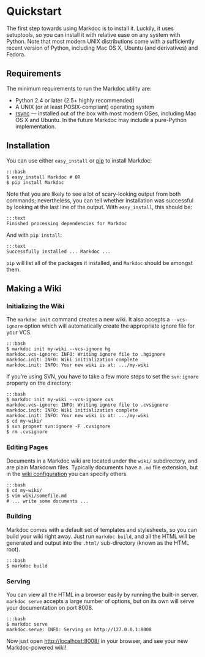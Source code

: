 # Quickstart

The first step towards using Markdoc is to install it. Luckily, it uses
setuptools, so you can install it with relative ease on any system with Python.
Note that most modern UNIX distributions come with a sufficiently recent version
of Python, including Mac OS X, Ubuntu (and derivatives) and Fedora.


## Requirements

The minimum requirements to run the Markdoc utility are:

*   Python 2.4 or later (2.5+ highly recommended)
*   A UNIX (or at least POSIX-compliant) operating system
*   [rsync](http://www.samba.org/rsync/) — installed out of the box with most
    modern OSes, including Mac OS X and Ubuntu. In the future Markdoc may
    include a pure-Python implementation.


## Installation

You can use either `easy_install` or [pip][] to install Markdoc:

  [pip]: http://pip.openplans.org/
  
    :::bash
    $ easy_install Markdoc # OR
    $ pip install Markdoc

Note that you are likely to see a lot of scary-looking output from both
commands; nevertheless, you can tell whether installation was successful by
looking at the last line of the output. With `easy_install`, this should be:

    :::text
    Finished processing dependencies for Markdoc

And with `pip install`:

    :::text
    Successfully installed ... Markdoc ...

`pip` will list all of the packages it installed, and `Markdoc` should be
amongst them.


## Making a Wiki

### Initializing the Wiki

The `markdoc init` command creates a new wiki. It also accepts a `--vcs-ignore`
option which will automatically create the appropriate ignore file for your VCS.

    :::bash
    $ markdoc init my-wiki --vcs-ignore hg
    markdoc.vcs-ignore: INFO: Writing ignore file to .hgignore
    markdoc.init: INFO: Wiki initialization complete
    markdoc.init: INFO: Your new wiki is at: .../my-wiki

If you’re using SVN, you have to take a few more steps to set the `svn:ignore`
property on the directory:

    :::bash
    $ markdoc init my-wiki --vcs-ignore cvs
    markdoc.vcs-ignore: INFO: Writing ignore file to .cvsignore
    markdoc.init: INFO: Wiki initialization complete
    markdoc.init: INFO: Your new wiki is at: .../my-wiki
    $ cd my-wiki/
    $ svn propset svn:ignore -F .cvsignore
    $ rm .cvsignore


### Editing Pages

Documents in a Markdoc wiki are located under the `wiki/` subdirectory, and are
plain Markdown files. Typically documents have a `.md` file extension, but in
the [wiki configuration](/configuration#building) you can specify others.

    :::bash
    $ cd my-wiki/
    $ vim wiki/somefile.md
    # ... write some documents ...


### Building

Markdoc comes with a default set of templates and stylesheets, so you can build
your wiki right away. Just run `markdoc build`, and all the HTML will be
generated and output into the `.html/` sub-directory (known as the HTML root).

    :::bash
    $ markdoc build


### Serving

You can view all the HTML in a browser easily by running the built-in server.
`markdoc serve` accepts a large number of options, but on its own will serve
your documentation on port 8008.

    :::bash
    $ markdoc serve
    markdoc.serve: INFO: Serving on http://127.0.0.1:8008

Now just open <http://localhost:8008/> in your browser, and see your new
Markdoc-powered wiki!
